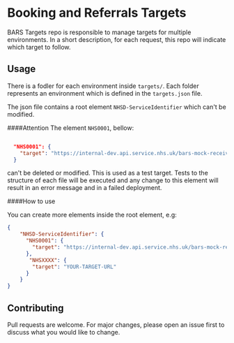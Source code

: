 # Booking and Referrals Targets

BARS Targets repo is responsible to manage targets for multiple environments. In a short description, for each request, this repo will indicate which target to follow.




## Usage

There is a fodler for each environment inside `targets/`. Each folder represents an environment which is defined in the `targets.json` file.

The json file contains a root element `NHSD-ServiceIdentifier` which can't be modified. 

####Attention
The element `NHS0001`, bellow: 
```json

  "NHS0001": {
    "target": "https://internal-dev.api.service.nhs.uk/bars-mock-receiver-proxy"
  }

```

can't be deleted or modified. This is used as a test target. Tests to the structure of each file will be executed and any change to this element will result in an error message and in a failed deployment. 

####How to use

You can create more elements inside the root element, e.g:
```json
{
    "NHSD-ServiceIdentifier": {
      "NHS0001": {
        "target": "https://internal-dev.api.service.nhs.uk/bars-mock-receiver-proxy"
      },
       "NHSXXXX": {
        "target": "YOUR-TARGET-URL"
      }
    }
}
```

## Contributing
Pull requests are welcome. For major changes, please open an issue first to discuss what you would like to change.

